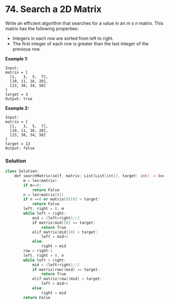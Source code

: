 # 74. Search a 2D Matrix 

Write an efficient algorithm that searches for a value in an *m* x *n* matrix. This matrix has the following properties:

- Integers in each row are sorted from left to right.
- The first integer of each row is greater than the last integer of the previous row.

**Example 1:**

```
Input:
matrix = [
  [1,   3,  5,  7],
  [10, 11, 16, 20],
  [23, 30, 34, 50]
]
target = 3
Output: true
```

**Example 2:**

```
Input:
matrix = [
  [1,   3,  5,  7],
  [10, 11, 16, 20],
  [23, 30, 34, 50]
]
target = 13
Output: false
```

### Solution

```c++
class Solution:
    def searchMatrix(self, matrix: List[List[int]], target: int) -> bool:
        m = len(matrix)
        if m==0:
            return False
        n = len(matrix[0])
        if n ==0 or matrix[0][0] > target:
            return False
        left, right = 0, m
        while left < right:
            mid = (left+right)//2
            if matrix[mid][0] == target:
                return True
            elif matrix[mid][0] < target:
                left = mid+1
            else:
                right = mid
        row = right-1
        left, right = 0, n
        while left < right:
            mid = (left+right)//2
            if matrix[row][mid] == target:
                return True
            elif matrix[row][mid] < target:
                left = mid+1
            else:
                right = mid
        return False
```

